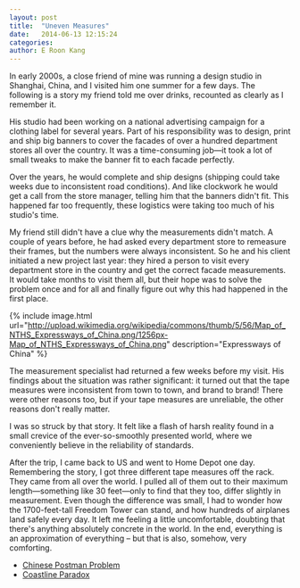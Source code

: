 ```yaml
---
layout: post
title:  "Uneven Measures"
date:   2014-06-13 12:15:24
categories:
author: E Roon Kang
---
```


In early 2000s, a close friend of mine was running a design studio in Shanghai, China, and I visited him one summer for a few days. The following is a story my friend told me over drinks, recounted as clearly as I remember it.

His studio had been working on a national advertising campaign for a clothing label for several years. Part of his responsibility was to design, print and ship big banners to cover the facades of over a hundred department stores all over the country. It was a time-consuming job—it took a lot of small tweaks to make the banner fit to each facade perfectly.

Over the years, he would complete and ship designs (shipping could take weeks due to inconsistent road conditions). And like clockwork he would get a call from the store manager, telling him that the banners didn't fit. This happened far too frequently, these logistics were taking too much of his studio's time.

My friend still didn't have a clue why the measurements didn't match. A couple of years before, he had asked every department store to remeasure their frames, but the numbers were always inconsistent. So he and his client initiated a new project last year: they hired a person to visit every department store in the country and get the correct facade measurements. It would take months to visit them all, but their hope was to solve the problem once and for all and finally figure out why this had happened in the first place.

{% include image.html url="http://upload.wikimedia.org/wikipedia/commons/thumb/5/56/Map_of_NTHS_Expressways_of_China.png/1256px-Map_of_NTHS_Expressways_of_China.png" description="Expressways of China" %}

The measurement specialist had returned a few weeks before my visit. His findings about the situation was rather significant: it turned out that the tape measures were inconsistent from town to town, and brand to brand! There were other reasons too, but if your tape measures are unreliable, the other reasons don't really matter.

I was so struck by that story. It felt like a flash of harsh reality found in a small crevice of the ever-so-smoothly presented world, where we conveniently believe in the reliability of standards.

After the trip, I came back to US and went to Home Depot one day. Remembering the story, I got three different tape measures off the rack. They came from all over the world. I pulled all of them out to their maximum length—something like 30 feet—only to find that they too, differ slightly in measurement. Even though the difference was small, I had to wonder how the 1700-feet-tall Freedom Tower can stand, and how hundreds of airplanes land safely every day. It left me feeling a little uncomfortable, doubting that there's anything absolutely concrete in the  world. In the end, everything is an approximation of everything – but that is also, somehow, very comforting.

* [Chinese Postman Problem](http://en.wikipedia.org/wiki/Route_inspection_problem)
* [Coastline Paradox](http://en.wikipedia.org/wiki/Coastline_paradox)
